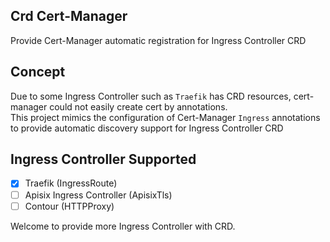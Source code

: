Crd Cert-Manager
---------
Provide Cert-Manager automatic registration for Ingress Controller CRD

## Concept

Due to some Ingress Controller such as `Traefik` has CRD resources, cert-manager could not easily create cert by annotations.  
This project mimics the configuration of Cert-Manager `Ingress` annotations
to provide automatic discovery support for Ingress Controller CRD

## Ingress Controller Supported
- [x] Traefik (IngressRoute)
- [ ] Apisix Ingress Controller (ApisixTls)
- [ ] Contour (HTTPProxy)

Welcome to provide more Ingress Controller with CRD.

## 